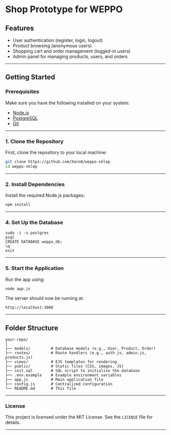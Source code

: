 # **Shop Prototype for WEPPO**

## **Features**

- User authentication (register, login, logout)
- Product browsing (anonymous users)
- Shopping cart and order management (logged-in users)
- Admin panel for managing products, users, and orders

---

## **Getting Started**

### **Prerequisites**

Make sure you have the following installed on your system:

- [Node.js](https://nodejs.org/)
- [PostgreSQL](https://www.postgresql.org/)
- [Git](https://git-scm.com/)

---

### **1. Clone the Repository**

First, clone the repository to your local machine:

```bash
git clone https://github.com/Xaro8/weppo-sklep
cd weppo-sklep
```

---

### **2. Install Dependencies**

Install the required Node.js packages:

```bash
npm install
```

---

### **4. Set Up the Database**

```
sudo -i -u postgres
psql
CREATE DATABASE weppo_db;
\q
exit
```

---

### **5. Start the Application**

Run the app using:

```bash
node app.js
```

The server should now be running at:

```
http://localhost:3000
```
---

## **Folder Structure**

```
your-repo/
│
├── models/         # Database models (e.g., User, Product, Order)
├── routes/         # Route handlers (e.g., auth.js, admin.js, products.js)
├── views/          # EJS templates for rendering
├── public/         # Static files (CSS, images, JS)
├── init.sql        # SQL script to initialize the database
├── .env.example    # Example environment variables
├── app.js          # Main application file
├── config.js       # Centralized configuration
└── README.md       # This file
```

---

### **License**

This project is licensed under the MIT License. See the `LICENSE` file for details.

---